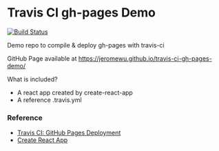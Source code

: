 Travis CI gh-pages Demo
=========================

[![Build Status](https://travis-ci.org/jeromewu/travis-ci-gh-pages-demo.svg?branch=master)](https://travis-ci.org/jeromewu/travis-ci-gh-pages-demo)

Demo repo to compile &amp; deploy gh-pages with travis-ci

GitHub Page available at https://jeromewu.github.io/travis-ci-gh-pages-demo/

What is included?

- A react app created by create-react-app
- A reference .travis.yml


### Reference

- [Travis CI: GitHub Pages Deployment](https://docs.travis-ci.com/user/deployment/pages)
- [Create React App](https://github.com/facebook/create-react-app)
